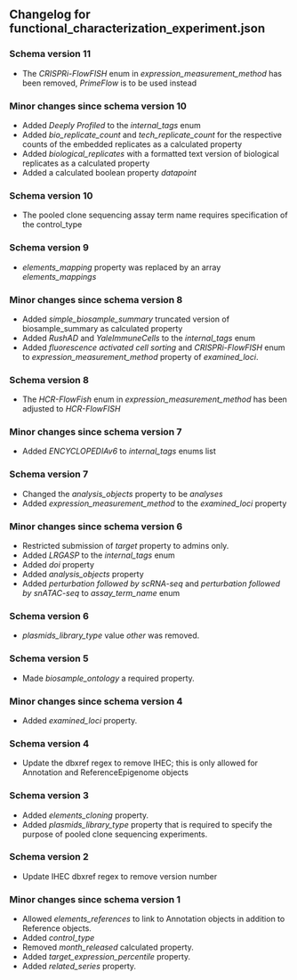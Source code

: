 ## Changelog for functional_characterization_experiment.json

### Schema version 11
* The *CRISPRi-FlowFISH* enum in *expression_measurement_method* has been removed, *PrimeFlow* is to be used instead

### Minor changes since schema version 10
* Added *Deeply Profiled* to the *internal_tags* enum
* Added *bio_replicate_count* and *tech_replicate_count* for the respective counts of the embedded replicates as a calculated property
* Added *biological_replicates* with a formatted text version of biological replicates as a calculated property
* Added a calculated boolean property *datapoint* 

### Schema version 10
* The pooled clone sequencing assay term name requires specification of the control_type

### Schema version 9
* *elements_mapping* property was replaced by an array *elements_mappings*

### Minor changes since schema version 8
* Added *simple_biosample_summary* truncated version of biosample_summary as calculated property
* Added *RushAD* and *YaleImmuneCells* to the *internal_tags* enum
* Added *fluorescence activated cell sorting* and *CRISPRi-FlowFISH* enum to *expression_measurement_method* property of *examined_loci*.

### Schema version 8
* The *HCR-FlowFish* enum in *expression_measurement_method* has been adjusted to *HCR-FlowFISH*

### Minor changes since schema version 7

* Added *ENCYCLOPEDIAv6* to *internal_tags* enums list

### Schema version 7

* Changed the *analysis_objects* property to be *analyses*
* Added *expression_measurement_method* to the *examined_loci* property

### Minor changes since schema version 6

* Restricted submission of *target* property to admins only.
* Added *LRGASP* to the *internal_tags* enum
* Added *doi* property
* Added *analysis_objects* property
* Added *perturbation followed by scRNA-seq* and *perturbation followed by snATAC-seq* to *assay_term_name* enum

### Schema version 6

* *plasmids_library_type* value *other* was removed.

### Schema version 5

* Made *biosample_ontology* a required property.

### Minor changes since schema version 4

* Added *examined_loci* property.

### Schema version 4

* Update the dbxref regex to remove IHEC; this is only allowed for Annotation and ReferenceEpigenome objects

### Schema version 3

* Added *elements_cloning* property.
* Added *plasmids_library_type* property that is required to specify the purpose of pooled clone sequencing experiments.

### Schema version 2

* Update IHEC dbxref regex to remove version number

### Minor changes since schema version 1

* Allowed *elements_references* to link to Annotation objects in addition to Reference objects.
* Added *control_type*
* Removed *month_released* calculated property.
* Added *target_expression_percentile* property.
* Added *related_series* property.
